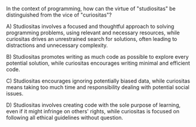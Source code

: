 In the context of programming, how can the virtue of "studiositas" be distinguished from the vice of "curiositas"?

A) Studiositas involves a focused and thoughtful approach to solving programming problems, using relevant and necessary resources, while curiositas drives an unrestrained search for solutions, often leading to distractions and unnecessary complexity.

B) Studiositas promotes writing as much code as possible to explore every potential solution, while curiositas encourages writing minimal and efficient code.

C) Studiositas encourages ignoring potentially biased data, while curiositas means taking too much time and responsibility dealing with potential social issues.

D) Studiositas involves creating code with the sole purpose of learning, even if it might infringe on others' rights, while curiositas is focused on following all ethical guidelines without question.

<!-- ANSWER: A -->